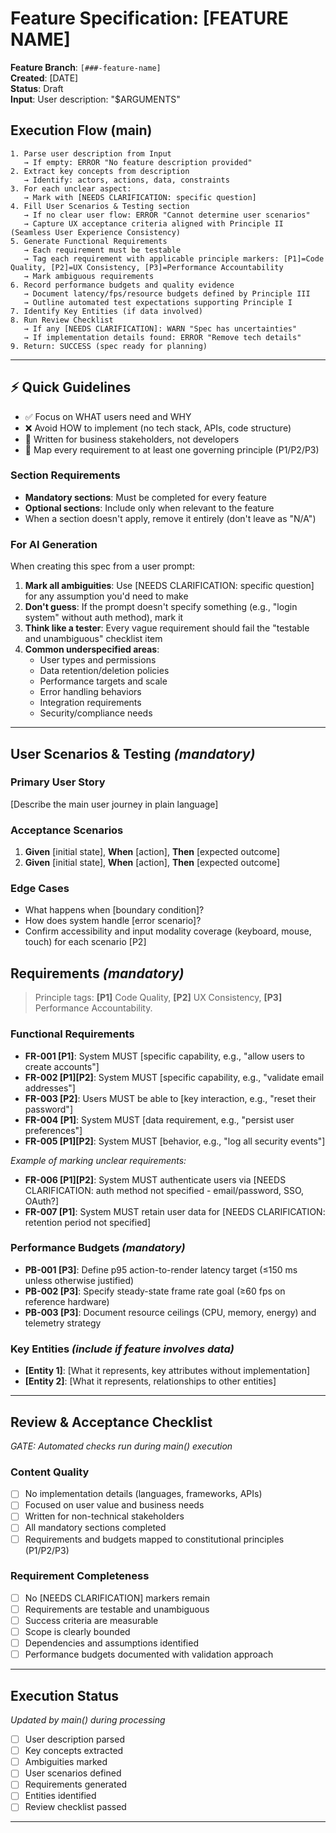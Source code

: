 # Feature Specification: [FEATURE NAME]

**Feature Branch**: `[###-feature-name]`  
**Created**: [DATE]  
**Status**: Draft  
**Input**: User description: "$ARGUMENTS"

## Execution Flow (main)
```
1. Parse user description from Input
   → If empty: ERROR "No feature description provided"
2. Extract key concepts from description
   → Identify: actors, actions, data, constraints
3. For each unclear aspect:
   → Mark with [NEEDS CLARIFICATION: specific question]
4. Fill User Scenarios & Testing section
   → If no clear user flow: ERROR "Cannot determine user scenarios"
   → Capture UX acceptance criteria aligned with Principle II (Seamless User Experience Consistency)
5. Generate Functional Requirements
   → Each requirement must be testable
   → Tag each requirement with applicable principle markers: [P1]=Code Quality, [P2]=UX Consistency, [P3]=Performance Accountability
   → Mark ambiguous requirements
6. Record performance budgets and quality evidence
   → Document latency/fps/resource budgets defined by Principle III
   → Outline automated test expectations supporting Principle I
7. Identify Key Entities (if data involved)
8. Run Review Checklist
   → If any [NEEDS CLARIFICATION]: WARN "Spec has uncertainties"
   → If implementation details found: ERROR "Remove tech details"
9. Return: SUCCESS (spec ready for planning)
```

---

## ⚡ Quick Guidelines
- ✅ Focus on WHAT users need and WHY
- ❌ Avoid HOW to implement (no tech stack, APIs, code structure)
- 👥 Written for business stakeholders, not developers
- 🔖 Map every requirement to at least one governing principle (P1/P2/P3)

### Section Requirements
- **Mandatory sections**: Must be completed for every feature
- **Optional sections**: Include only when relevant to the feature
- When a section doesn't apply, remove it entirely (don't leave as "N/A")

### For AI Generation
When creating this spec from a user prompt:
1. **Mark all ambiguities**: Use [NEEDS CLARIFICATION: specific question] for any assumption you'd need to make
2. **Don't guess**: If the prompt doesn't specify something (e.g., "login system" without auth method), mark it
3. **Think like a tester**: Every vague requirement should fail the "testable and unambiguous" checklist item
4. **Common underspecified areas**:
   - User types and permissions
   - Data retention/deletion policies  
   - Performance targets and scale
   - Error handling behaviors
   - Integration requirements
   - Security/compliance needs

---

## User Scenarios & Testing *(mandatory)*

### Primary User Story
[Describe the main user journey in plain language]

### Acceptance Scenarios
1. **Given** [initial state], **When** [action], **Then** [expected outcome]
2. **Given** [initial state], **When** [action], **Then** [expected outcome]

### Edge Cases
- What happens when [boundary condition]?
- How does system handle [error scenario]?
- Confirm accessibility and input modality coverage (keyboard, mouse, touch) for each scenario [P2]

## Requirements *(mandatory)*

> Principle tags: **[P1]** Code Quality, **[P2]** UX Consistency, **[P3]** Performance Accountability.

### Functional Requirements
- **FR-001 [P1]**: System MUST [specific capability, e.g., "allow users to create accounts"]
- **FR-002 [P1][P2]**: System MUST [specific capability, e.g., "validate email addresses"]  
- **FR-003 [P2]**: Users MUST be able to [key interaction, e.g., "reset their password"]
- **FR-004 [P1]**: System MUST [data requirement, e.g., "persist user preferences"]
- **FR-005 [P1][P2]**: System MUST [behavior, e.g., "log all security events"]

*Example of marking unclear requirements:*
- **FR-006 [P1][P2]**: System MUST authenticate users via [NEEDS CLARIFICATION: auth method not specified - email/password, SSO, OAuth?]
- **FR-007 [P1]**: System MUST retain user data for [NEEDS CLARIFICATION: retention period not specified]

### Performance Budgets *(mandatory)*
- **PB-001 [P3]**: Define p95 action-to-render latency target (≤150 ms unless otherwise justified)
- **PB-002 [P3]**: Specify steady-state frame rate goal (≥60 fps on reference hardware)
- **PB-003 [P3]**: Document resource ceilings (CPU, memory, energy) and telemetry strategy

### Key Entities *(include if feature involves data)*
- **[Entity 1]**: [What it represents, key attributes without implementation]
- **[Entity 2]**: [What it represents, relationships to other entities]

---

## Review & Acceptance Checklist
*GATE: Automated checks run during main() execution*

### Content Quality
- [ ] No implementation details (languages, frameworks, APIs)
- [ ] Focused on user value and business needs
- [ ] Written for non-technical stakeholders
- [ ] All mandatory sections completed
- [ ] Requirements and budgets mapped to constitutional principles (P1/P2/P3)

### Requirement Completeness
- [ ] No [NEEDS CLARIFICATION] markers remain
- [ ] Requirements are testable and unambiguous  
- [ ] Success criteria are measurable
- [ ] Scope is clearly bounded
- [ ] Dependencies and assumptions identified
- [ ] Performance budgets documented with validation approach

---

## Execution Status
*Updated by main() during processing*

- [ ] User description parsed
- [ ] Key concepts extracted
- [ ] Ambiguities marked
- [ ] User scenarios defined
- [ ] Requirements generated
- [ ] Entities identified
- [ ] Review checklist passed

---
